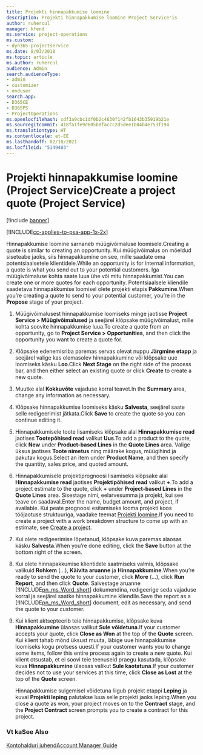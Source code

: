 ```yaml
---
title: Projekti hinnapakkumise loomine
description: Projekti hinnapakkumise loomine Project Service'is
author: ruhercul
manager: kfend
ms.service: project-operations
ms.custom:
- dyn365-projectservice
ms.date: 8/03/2018
ms.topic: article
ms.author: ruhercul
audience: Admin
search.audienceType:
- admin
- customizer
- enduser
search.app:
- D365CE
- D365PS
- ProjectOperations
ms.openlocfilehash: cdf3a9cbc1df0b2c4630f142fb1643b35919b21e
ms.sourcegitcommit: 418fa1fe9d605b8faccc2d5dee1b04b4e753f194
ms.translationtype: HT
ms.contentlocale: et-EE
ms.lasthandoff: 02/10/2021
ms.locfileid: "5149403"
---
```

# <a name="create-a-project-quote-project-service"></a><span data-ttu-id="9f613-103">Projekti hinnapakkumise loomine (Project Service)</span><span class="sxs-lookup"><span data-stu-id="9f613-103">Create a project quote (Project Service)</span></span>

[!include [banner](../includes/psa-now-project-operations.md)]

[!INCLUDE[cc-applies-to-psa-app-1x-2x](../includes/cc-applies-to-psa-app-1x-2x.md)]

<span data-ttu-id="9f613-104">Hinnapakkumise loomine sarnaneb müügivõimaluse loomisele.</span><span class="sxs-lookup"><span data-stu-id="9f613-104">Creating a quote is similar to creating an opportunity.</span></span> <span data-ttu-id="9f613-105">Kui müügivõimalus on mõeldud siseteabe jaoks, siis hinnapakkumine on see, mille saadate oma potentsiaalsetele klientidele.</span><span class="sxs-lookup"><span data-stu-id="9f613-105">While an opportunity is for internal information, a quote is what you send out to your potential customers.</span></span> <span data-ttu-id="9f613-106">Iga müügivõimaluse kohta saate luua ühe või mitu hinnapakkumist.</span><span class="sxs-lookup"><span data-stu-id="9f613-106">You can create one or more quotes for each opportunity.</span></span> <span data-ttu-id="9f613-107">Potentsiaalsele kliendile saadetava hinnapakkumise loomisel olete projekti etapis **Pakkumine**.</span><span class="sxs-lookup"><span data-stu-id="9f613-107">When you’re creating a quote to send to your potential customer, you’re in the **Propose** stage of your project.</span></span>  
  
1. <span data-ttu-id="9f613-108">Müügivõimalusest hinnapakkumise loomiseks minge jaotisse **Project Service > Müügivõimalused** ja seejärel klõpsake müügivõimalust, mille kohta soovite hinnapakkumise luua.</span><span class="sxs-lookup"><span data-stu-id="9f613-108">To create a quote from an opportunity, go to **Project Service > Opportunities**, and then click the opportunity you want to create a quote for.</span></span>  
  
2. <span data-ttu-id="9f613-109">Klõpsake edenemisriba paremas servas olevat nuppu **Järgmine etapp** ja seejärel valige kas olemasolev hinnapakkumine või klõpsake uue loomiseks käsku **Loo**.</span><span class="sxs-lookup"><span data-stu-id="9f613-109">Click **Next Stage** on the right side of the process bar, and then either select an existing quote or click **Create** to create a new quote.</span></span>  
  
3. <span data-ttu-id="9f613-110">Muutke alal **Kokkuvõte** vajaduse korral teavet.</span><span class="sxs-lookup"><span data-stu-id="9f613-110">In the **Summary** area, change any information as necessary.</span></span>  
  
4. <span data-ttu-id="9f613-111">Klõpsake hinnapakkumise loomiseks käsku **Salvesta**, seejärel saate selle redigeerimist jätkata.</span><span class="sxs-lookup"><span data-stu-id="9f613-111">Click **Save** to create the quote so you can continue editing it.</span></span>  
  
5. <span data-ttu-id="9f613-112">Hinnapakkumisele toote lisamiseks klõpsake alal **Hinnapakkumise read** jaotises **Tootepõhised read** valikut **Uus**.</span><span class="sxs-lookup"><span data-stu-id="9f613-112">To add a product to the quote, click **New** under **Product-based Lines** in the **Quote Lines** area.</span></span> <span data-ttu-id="9f613-113">Valige üksus jaotises **Toote nimetus** ning määrake kogus, müügihind ja pakutav kogus.</span><span class="sxs-lookup"><span data-stu-id="9f613-113">Select an item under **Product Name**, and then specify the quantity, sales price, and quoted amount.</span></span>  
  
6. <span data-ttu-id="9f613-114">Hinnapakkumisele projektiprognoosi lisamiseks klõpsake alal **Hinnapakkumise read** jaotises **Projektipõhised read** valikut **+**.</span><span class="sxs-lookup"><span data-stu-id="9f613-114">To add a project estimate to the quote, click **+** under **Project-based Lines** in the **Quote Lines** area.</span></span> <span data-ttu-id="9f613-115">Sisestage nimi, eelarvesumma ja projekt, kui see teave on saadaval.</span><span class="sxs-lookup"><span data-stu-id="9f613-115">Enter the name, budget amount, and project, if available.</span></span> <span data-ttu-id="9f613-116">Kui peate prognoosi esitamiseks looma projekti koos tööjaotuse struktuuriga, vaadake teemat [Projekti loomine](../psa/create-project.md).</span><span class="sxs-lookup"><span data-stu-id="9f613-116">If you need to create a project with a work breakdown structure to come up with an estimate, see [Create a project](../psa/create-project.md).</span></span>  
  
7. <span data-ttu-id="9f613-117">Kui olete redigeerimise lõpetanud, klõpsake kuva paremas alaosas käsku **Salvesta**.</span><span class="sxs-lookup"><span data-stu-id="9f613-117">When you’re done editing, click the **Save** button at the bottom right of the screen.</span></span>  
  
8. <span data-ttu-id="9f613-118">Kui olete hinnapakkumise klientidele saatmiseks valmis, klõpsake valikuid **Rohkem** (...), **Käivita aruanne** ja **Hinnapakkumine**.</span><span class="sxs-lookup"><span data-stu-id="9f613-118">When you’re ready to send the quote to your customer, click **More** (…), click **Run Report**, and then click **Quote**.</span></span> <span data-ttu-id="9f613-119">Salvestage aruanne [!INCLUDE[pn_ms_Word_short](../includes/pn-ms-word-short.md)] dokumendina, redigeerige seda vajaduse korral ja seejärel saatke hinnapakkumine kliendile.</span><span class="sxs-lookup"><span data-stu-id="9f613-119">Save the report as a [!INCLUDE[pn_ms_Word_short](../includes/pn-ms-word-short.md)] document, edit as necessary, and send the quote to your customer.</span></span>  
  
9. <span data-ttu-id="9f613-120">Kui klient aktsepteerib teie hinnapakkumise, klõpsake kuva **Hinnapakkumine** ülaosas valikut **Sule võidetuna**.</span><span class="sxs-lookup"><span data-stu-id="9f613-120">If your customer accepts your quote, click **Close as Won** at the top of the **Quote** screen.</span></span> <span data-ttu-id="9f613-121">Kui klient tahab mõnd üksust muuta, läbige uue hinnapakkumise loomiseks kogu protsess uuesti.</span><span class="sxs-lookup"><span data-stu-id="9f613-121">If your customer wants you to change some items, follow this entire process again to create a new quote.</span></span> <span data-ttu-id="9f613-122">Kui klient otsustab, et ei soovi teie teenuseid praegu kasutada, klõpsake kuva **Hinnapakkumine** ülaosas valikut **Sule kaotatuna**.</span><span class="sxs-lookup"><span data-stu-id="9f613-122">If your customer decides not to use your services at this time, click **Close as Lost** at the top of the **Quote** screen.</span></span>  
  
   <span data-ttu-id="9f613-123">Hinnapakkumise sulgemisel võidetuna liigub projekt etappi **Leping** ja kuval **Projekti leping** palutakse luua selle projekti jaoks leping.</span><span class="sxs-lookup"><span data-stu-id="9f613-123">When you close a quote as won, your project moves on to the **Contract** stage, and the **Project Contract** screen prompts you to create a contract for this project.</span></span>  
  
### <a name="see-also"></a><span data-ttu-id="9f613-124">Vt ka</span><span class="sxs-lookup"><span data-stu-id="9f613-124">See Also</span></span>  
 [<span data-ttu-id="9f613-125">Kontohalduri juhend</span><span class="sxs-lookup"><span data-stu-id="9f613-125">Account Manager Guide</span></span>](../psa/account-manager-guide.md)
